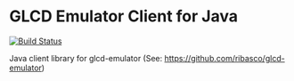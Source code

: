 # GLCD Emulator Client for Java

[![Build Status](https://travis-ci.org/ribasco/glcd-emulator-client-java.svg?branch=master)](https://travis-ci.org/ribasco/glcd-emulator-client-java)

Java client library for glcd-emulator (See: https://github.com/ribasco/glcd-emulator)
